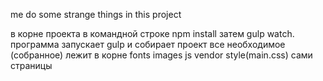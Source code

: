 me do some strange things in this project

в корне проекта в командной строке npm install
затем gulp watch. программа запускает gulp и собирает проект
все необходимое (собранное) лежит в корне
fonts
images
js
vendor
style(main.css)
сами страницы
